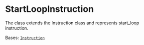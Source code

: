 # StartLoopInstruction

The class extends the Instruction class and represents start\_loop instruction.



Bases: [`Instruction`](./)
